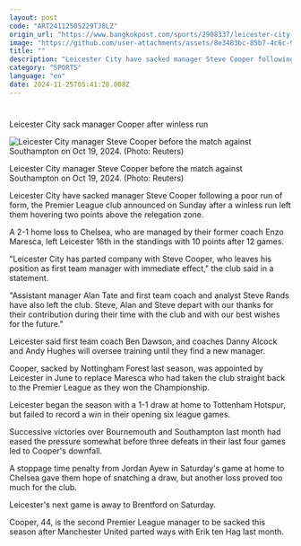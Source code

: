 ```yaml
---
layout: post
code: "ART24112505229TJ8LZ"
origin_url: "https://www.bangkokpost.com/sports/2908337/leicester-city-sack-manager-cooper-after-winless-run"
image: "https://github.com/user-attachments/assets/8e3483bc-85b7-4c6c-97fe-1dec9f9fa708"
title: ""
description: "Leicester City have sacked manager Steve Cooper following a poor run of form, the Premier League club announced on Sunday after a winless run left them hovering two points above the relegation zone."
category: "SPORTS"
language: "en"
date: 2024-11-25T05:41:28.008Z
---
```


# 

Leicester City sack manager Cooper after winless run

![Leicester City manager Steve Cooper before the match against Southampton on Oct 19, 2024. (Photo: Reuters)](https://github.com/user-attachments/assets/a3528a56-17b3-4a2c-ac25-477e3334b163)

Leicester City manager Steve Cooper before the match against Southampton on Oct 19, 2024. (Photo: Reuters)

Leicester City have sacked manager Steve Cooper following a poor run of form, the Premier League club announced on Sunday after a winless run left them hovering two points above the relegation zone.

A 2-1 home loss to Chelsea, who are managed by their former coach Enzo Maresca, left Leicester 16th in the standings with 10 points after 12 games.

"Leicester City has parted company with Steve Cooper, who leaves his position as first team manager with immediate effect," the club said in a statement.

"Assistant manager Alan Tate and first team coach and analyst Steve Rands have also left the club. Steve, Alan and Steve depart with our thanks for their contribution during their time with the club and with our best wishes for the future."

Leicester said first team coach Ben Dawson, and coaches Danny Alcock and Andy Hughes will oversee training until they find a new manager.

Cooper, sacked by Nottingham Forest last season, was appointed by Leicester in June to replace Maresca who had taken the club straight back to the Premier League as they won the Championship.

Leicester began the season with a 1-1 draw at home to Tottenham Hotspur, but failed to record a win in their opening six league games.

Successive victories over Bournemouth and Southampton last month had eased the pressure somewhat before three defeats in their last four games led to Cooper's downfall.

A stoppage time penalty from Jordan Ayew in Saturday's game at home to Chelsea gave them hope of snatching a draw, but another loss proved too much for the club.

Leicester's next game is away to Brentford on Saturday.

Cooper, 44, is the second Premier League manager to be sacked this season after Manchester United parted ways with Erik ten Hag last month.